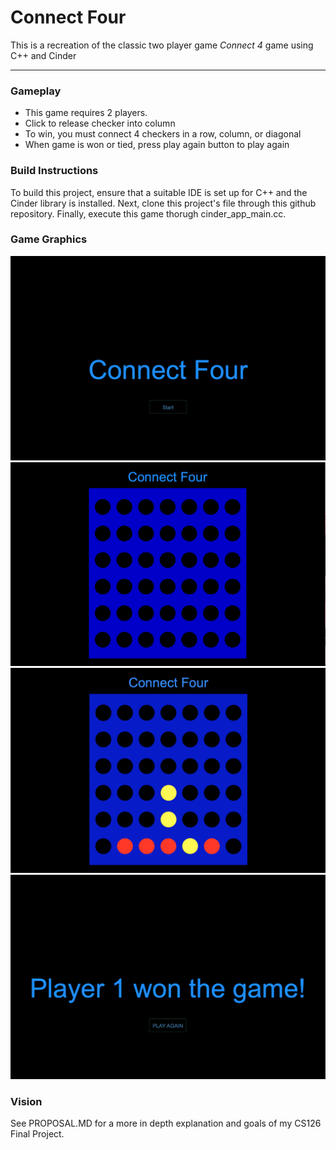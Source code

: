 # Connect Four
This is a recreation of the classic two player game _Connect 4_ game using C++ and Cinder

----

### **Gameplay**
* This game requires 2 players.
* Click to release checker into column
* To win, you must connect 4 checkers in a row, column, or diagonal  
* When game is won or tied, press play again button to play again


### **Build Instructions**
To build this project, ensure that a suitable IDE is set up for C++ and the Cinder library is installed. Next, clone this 
project's file through this github repository. Finally, execute this game thorugh 
cinder_app_main.cc. 
 
### Game Graphics

![Start Up Page](start_up.png)
![Board](board.png)
![Gameplay](gameplay.png)
![Replay](replay.png)

### **Vision**

See PROPOSAL.MD for a more in depth explanation and goals of my CS126 Final Project. 